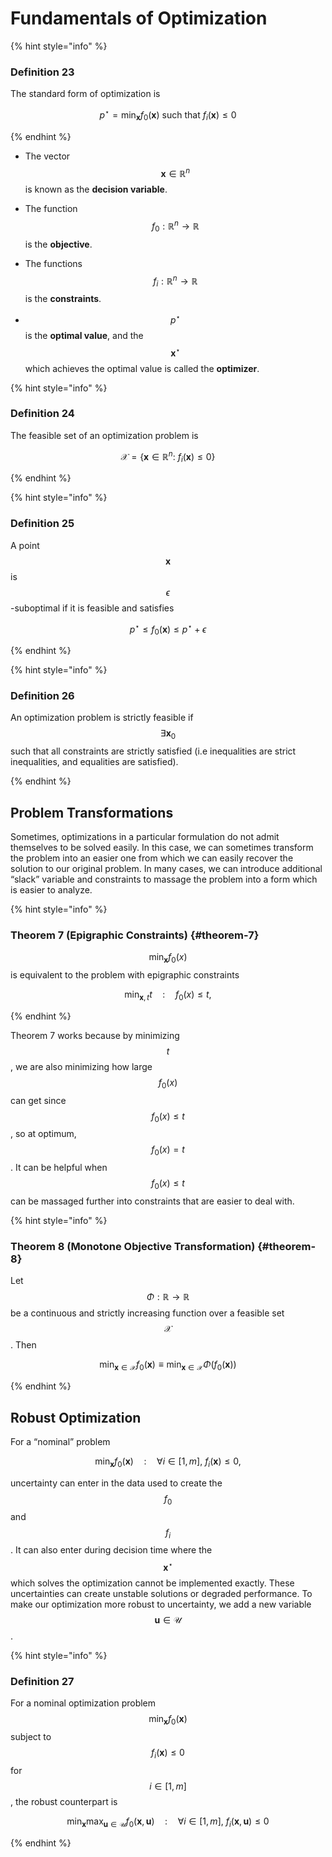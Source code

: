 # Fundamentals of Optimization

{% hint style="info" %}

### Definition 23

The standard form of optimization is 

$$ p^\star = \min_\mathbf{x} f_0(\mathbf{x}) \text{ such that } f_i(\mathbf{x}) \leq 0 $$

{% endhint %}

-   The vector $$\mathbf{x}\in\mathbb{R}^n$$ is known as the **decision
    variable**.

-   The function $$f_0:\mathbb{R}^n\to\mathbb{R}$$ is the **objective**.

-   The functions $$f_i:\mathbb{R}^n\to\mathbb{R}$$ is the
    **constraints**.

-   $$p^\star$$ is the **optimal value**, and the $$\mathbf{x}^\star$$
    which achieves the optimal value is called the **optimizer**.

{% hint style="info" %}

### Definition 24

The feasible set of an  optimization problem is 

$$ \mathcal{X} = \{\mathbf{x}\in\mathbb{R}^n:\ f_i(\mathbf{x}) \leq 0 \} $$

{% endhint %}

{% hint style="info" %}

### Definition 25

A point $$\mathbf{x}$$ is $$\epsilon$$-suboptimal if it is feasible and satisfies 

$$ p^\star \leq f_0(\mathbf{x}) \leq p^\star + \epsilon $$

{% endhint %}

{% hint style="info" %}

### Definition 26

An optimization problem is strictly feasible if $$\exists \mathbf{x}_0$$such that all constraints are strictly satisfied (i.e inequalities are strict inequalities, and equalities are satisfied).

{% endhint %}

## Problem Transformations

Sometimes, optimizations in a particular formulation do not admit
themselves to be solved easily. In this case, we can sometimes transform
the problem into an easier one from which we can easily recover the
solution to our original problem. In many cases, we can introduce
additional “slack” variable and constraints to massage the problem into
a form which is easier to analyze.

{% hint style="info" %}

### Theorem 7 (Epigraphic Constraints) {#theorem-7}

$$\min_\mathbf{x} f_0(x)$$ is equivalent to the problem with epigraphic constraints


$$ \min_{\mathbf{x}, t} t \quad : \quad f_0(x) \leq t, $$

{% endhint %}

Theorem 7 works because by minimizing $$t$$, we are also minimizing how
large $$f_0(x)$$ can get since $$f_0(x) \leq t$$, so at optimum,
$$f_0(x) = t$$. It can be helpful when $$f_0(x) \leq t$$ can be massaged
further into constraints that are easier to deal with.

{% hint style="info" %}

### Theorem 8 (Monotone Objective Transformation) {#theorem-8}

Let $$\Phi:\mathbb{R}\to\mathbb{R}$$ be a continuous and strictly increasing function over a feasible set $$\mathcal{X}$$. Then 

$$ \min_{\mathbf{x}\in\mathcal{X}}f_0(\mathbf{x}) \equiv \min_{\mathbf{x}\in\mathcal{X}} \Phi(f_0(\mathbf{x})) $$

{% endhint %}

## Robust Optimization

For a “nominal” problem

$$\min_\mathbf{x} f_0(\mathbf{x}) \quad : \quad \forall i\in[1,m],\ f_i(\mathbf{x}) \leq 0,$$

uncertainty can enter in the data used to create the $$f_0$$ and
$$f_i$$. It can also enter during decision time where the
$$\mathbf{x}^\star$$ which solves the optimization cannot be implemented
exactly. These uncertainties can create unstable solutions or degraded
performance. To make our optimization more robust to uncertainty, we add
a new variable $$\mathbf{u}\in\mathcal{U}$$.

{% hint style="info" %}

### Definition 27

For a nominal optimization problem $$\min_\mathbf{x} f_0(\mathbf{x})$$ subject to $$f_i(\mathbf{x}) \leq 0$$ for $$i\in[1,m]$$, the robust counterpart is 

$$ \min_\mathbf{x} \max_{\mathbf{u}\in\mathcal{U}} f_0(\mathbf{x}, \mathbf{u}) \quad : \quad \forall i\in[1,m],\ f_i(\mathbf{x}, \mathbf{u}) \leq 0 $$

{% endhint %}

